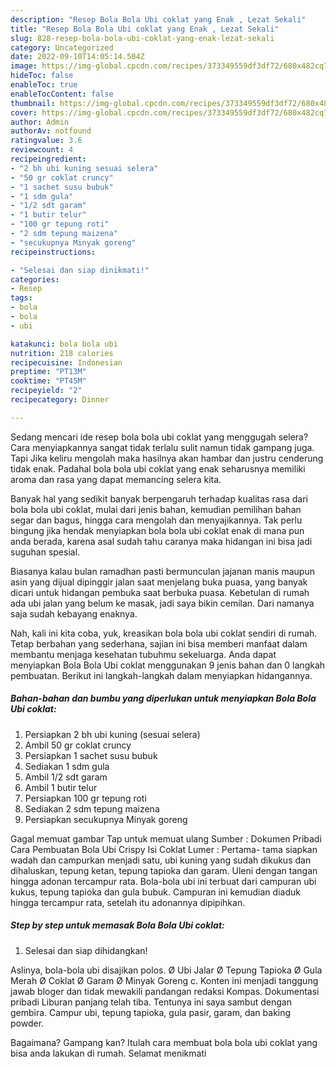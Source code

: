 ```yaml
---
description: "Resep Bola Bola Ubi coklat yang Enak , Lezat Sekali"
title: "Resep Bola Bola Ubi coklat yang Enak , Lezat Sekali"
slug: 828-resep-bola-bola-ubi-coklat-yang-enak-lezat-sekali
category: Uncategorized
date: 2022-09-10T14:05:14.504Z
image: https://img-global.cpcdn.com/recipes/373349559df3df72/680x482cq70/bola-bola-ubi-coklat-foto-resep-utama.jpg
hideToc: false
enableToc: true
enableTocContent: false
thumbnail: https://img-global.cpcdn.com/recipes/373349559df3df72/680x482cq70/bola-bola-ubi-coklat-foto-resep-utama.jpg
cover: https://img-global.cpcdn.com/recipes/373349559df3df72/680x482cq70/bola-bola-ubi-coklat-foto-resep-utama.jpg
author: Admin
authorAv: notfound
ratingvalue: 3.6
reviewcount: 4
recipeingredient:
- "2 bh ubi kuning sesuai selera"
- "50 gr coklat cruncy"
- "1 sachet susu bubuk"
- "1 sdm gula"
- "1/2 sdt garam"
- "1 butir telur"
- "100 gr tepung roti"
- "2 sdm tepung maizena"
- "secukupnya Minyak goreng"
recipeinstructions:

- "Selesai dan siap dinikmati!"
categories:
- Resep
tags:
- bola
- bola
- ubi

katakunci: bola bola ubi 
nutrition: 218 calories
recipecuisine: Indonesian
preptime: "PT13M"
cooktime: "PT45M"
recipeyield: "2"
recipecategory: Dinner

---
```



Sedang mencari ide resep bola bola ubi coklat yang menggugah selera? Cara menyiapkannya sangat tidak terlalu sulit namun tidak gampang juga. Tapi Jika keliru mengolah maka hasilnya akan hambar dan justru cenderung tidak enak. Padahal bola bola ubi coklat yang enak seharusnya memiliki aroma dan rasa yang dapat memancing selera kita.


Banyak hal yang sedikit banyak berpengaruh terhadap kualitas rasa dari bola bola ubi coklat, mulai dari jenis bahan, kemudian pemilihan bahan segar dan bagus, hingga cara mengolah dan menyajikannya. Tak perlu bingung jika hendak menyiapkan bola bola ubi coklat enak di mana pun anda berada, karena asal sudah tahu caranya maka hidangan ini bisa jadi suguhan spesial.

Biasanya kalau bulan ramadhan pasti bermunculan jajanan manis maupun asin yang dijual dipinggir jalan saat menjelang buka puasa, yang banyak dicari untuk hidangan pembuka saat berbuka puasa. Kebetulan di rumah ada ubi jalan yang belum ke masak, jadi saya bikin cemilan. Dari namanya saja sudah kebayang enaknya.


Nah, kali ini kita coba, yuk, kreasikan bola bola ubi coklat sendiri di rumah. Tetap berbahan yang sederhana, sajian ini bisa memberi manfaat dalam membantu menjaga kesehatan tubuhmu sekeluarga. Anda dapat menyiapkan Bola Bola Ubi coklat menggunakan 9 jenis bahan dan 0 langkah pembuatan. Berikut ini langkah-langkah dalam menyiapkan hidangannya.

<!--inarticleads1-->

##### Bahan-bahan dan bumbu yang diperlukan untuk menyiapkan Bola Bola Ubi coklat:

1. Persiapkan 2 bh ubi kuning (sesuai selera)
1. Ambil 50 gr coklat cruncy
1. Persiapkan 1 sachet susu bubuk
1. Sediakan 1 sdm gula
1. Ambil 1/2 sdt garam
1. Ambil 1 butir telur
1. Persiapkan 100 gr tepung roti
1. Sediakan 2 sdm tepung maizena
1. Persiapkan secukupnya Minyak goreng


Gagal memuat gambar Tap untuk memuat ulang Sumber : Dokumen Pribadi Cara Pembuatan Bola Ubi Crispy Isi Coklat Lumer : Pertama- tama siapkan wadah dan campurkan menjadi satu, ubi kuning yang sudah dikukus dan dihaluskan, tepung ketan, tepung tapioka dan garam. Uleni dengan tangan hingga adonan tercampur rata. Bola-bola ubi ini terbuat dari campuran ubi kukus, tepung tapioka dan gula bubuk. Campuran ini kemudian diaduk hingga tercampur rata, setelah itu adonannya dipipihkan. 

<!--inarticleads2-->

##### Step by step untuk memasak Bola Bola Ubi coklat:


1. Selesai dan siap dihidangkan!

Aslinya, bola-bola ubi disajikan polos. Ø Ubi Jalar Ø Tepung Tapioka Ø Gula Merah Ø Coklat Ø Garam Ø Minyak Goreng c. Konten ini menjadi tanggung jawab bloger dan tidak mewakili pandangan redaksi Kompas. Dokumentasi pribadi Liburan panjang telah tiba. Tentunya ini saya sambut dengan gembira. Campur ubi, tepung tapioka, gula pasir, garam, dan baking powder. 

Bagaimana? Gampang kan? Itulah cara membuat bola bola ubi coklat yang bisa anda lakukan di rumah. Selamat menikmati
